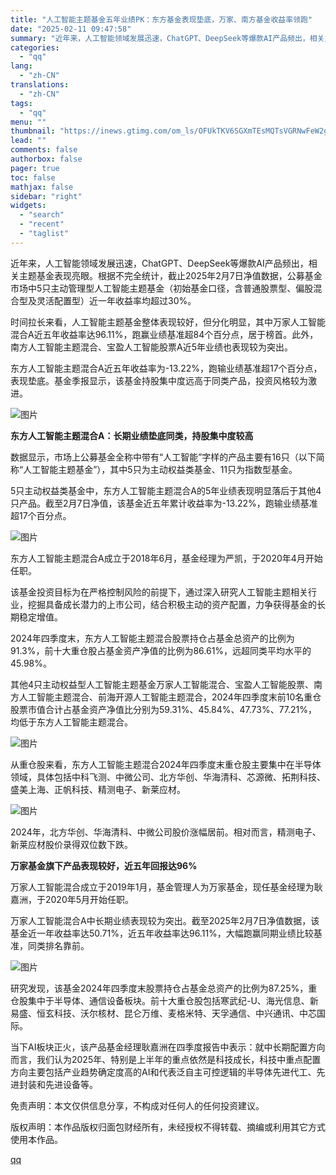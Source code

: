 ```yaml
---
title: "人工智能主题基金五年业绩PK：东方基金表现垫底，万家、南方基金收益率领跑"
date: "2025-02-11 09:47:58"
summary: "近年来，人工智能领域发展迅速，ChatGPT、DeepSeek等爆款AI产品频出，相关主题基金表现亮..."
categories:
  - "qq"
lang:
  - "zh-CN"
translations:
  - "zh-CN"
tags:
  - "qq"
menu: ""
thumbnail: "https://inews.gtimg.com/om_ls/OFUkTKV6SGXmTEsMQTsVGRNwFeW2gEhEoq1PdH2kz6qQUAA_640360/0"
lead: ""
comments: false
authorbox: false
pager: true
toc: false
mathjax: false
sidebar: "right"
widgets:
  - "search"
  - "recent"
  - "taglist"
---
```


近年来，人工智能领域发展迅速，ChatGPT、DeepSeek等爆款AI产品频出，相关主题基金表现亮眼。根据不完全统计，截止2025年2月7日净值数据，公募基金市场中5只主动管理型人工智能主题基金（初始基金口径，含普通股票型、偏股混合型及灵活配置型）近一年收益率均超过30%。

时间拉长来看，人工智能主题基金整体表现较好，但分化明显，其中万家人工智能混合A近五年收益率达96.11%，跑赢业绩基准超84个百分点，居于榜首。此外，南方人工智能主题混合、宝盈人工智能股票A近5年业绩也表现较为突出。

东方人工智能主题混合A近五年收益率为-13.22%，跑输业绩基准超17个百分点，表现垫底。基金季报显示，该基金持股集中度远高于同类产品，投资风格较为激进。

![图片](https://inews.gtimg.com/news_bt/Opt2HhFPJ2760G8axndJ3QKLm9UNfrljwC90d5iMPd2KwAA/641)

**东方人工智能主题混合A：长期业绩垫底同类，持股集中度较高** 

数据显示，市场上公募基金全称中带有“人工智能”字样的产品主要有16只（以下简称“人工智能主题基金”），其中5只为主动权益类基金、11只为指数型基金。

5只主动权益类基金中，东方人工智能主题混合A的5年业绩表现明显落后于其他4只产品。截至2月7日净值，该基金近五年累计收益率为-13.22%，跑输业绩基准超17个百分点。

![图片](https://inews.gtimg.com/news_bt/O7Ti5CvYrZtcwLylCq4A90lsJPwHUW5lvOWWMDcocZ3P4AA/641)

东方人工智能主题混合A成立于2018年6月，基金经理为严凯，于2020年4月开始任职。

该基金投资目标为在严格控制风险的前提下，通过深入研究人工智能主题相关行业，挖掘具备成长潜力的上市公司，结合积极主动的资产配置，力争获得基金的长期稳定增值。

2024年四季度末，东方人工智能主题混合股票持仓占基金总资产的比例为91.3%，前十大重仓股占基金资产净值的比例为86.61%，远超同类平均水平的45.98%。

其他4只主动权益型人工智能主题基金万家人工智能混合、宝盈人工智能股票、南方人工智能主题混合、前海开源人工智能主题混合，2024年四季度末前10名重仓股票市值合计占基金资产净值比分别为59.31%、45.84%、47.73%、77.21%，均低于东方人工智能主题混合。

![图片](https://inews.gtimg.com/news_bt/O6NvM5s13u6XkQM9nIzKP9gFKdODiHrhj4N-AJ_38iZz8AA/641)

从重仓股来看，东方人工智能主题混合2024年四季度末重仓股主要集中在半导体领域，具体包括中科飞测、中微公司、北方华创、华海清科、芯源微、拓荆科技、盛美上海、正帆科技、精测电子、新莱应材。

![图片](https://inews.gtimg.com/news_bt/OgKYP8s-7kBSqs9Tfh2-kKp0m33nVKTa2ha1fZtQHCyNgAA/641)

2024年，北方华创、华海清科、中微公司股价涨幅居前。相对而言，精测电子、新莱应材股价录得双位数下跌。

 **万家基金旗下产品表现较好，近五年回报达96%** 

万家人工智能混合成立于2019年1月，基金管理人为万家基金，现任基金经理为耿嘉洲，于2020年5月开始任职。

万家人工智能混合A中长期业绩表现较为突出。截至2025年2月7日净值数据，该基金近一年收益率达50.71%，近五年收益率达96.11%，大幅跑赢同期业绩比较基准，同类排名靠前。

![图片](https://inews.gtimg.com/news_bt/ONUOwowWbuW-EsgPne9cw0yGDQBkPcNkzjK6L5lI8gf_cAA/641)

研究发现，该基金2024年四季度末股票持仓占基金总资产的比例为87.25%，重仓股集中于半导体、通信设备板块。前十大重仓股包括寒武纪-U、海光信息、新易盛、恒玄科技、沃尔核材、昆仑万维、麦格米特、天孚通信、中兴通讯、中芯国际。

当下AI板块正火，该产品基金经理耿嘉洲在四季度报告中表示：就中长期配置方向而言，我们认为2025年、特别是上半年的重点依然是科技成长，科技中重点配置方向主要包括产业趋势确定度高的AI和代表泛自主可控逻辑的半导体先进代工、先进封装和先进设备等。

免责声明：本文仅供信息分享，不构成对任何人的任何投资建议。

版权声明：本作品版权归面包财经所有，未经授权不得转载、摘编或利用其它方式使用本作品。

[qq](https://new.qq.com/rain/a/20250211A0266V00)
